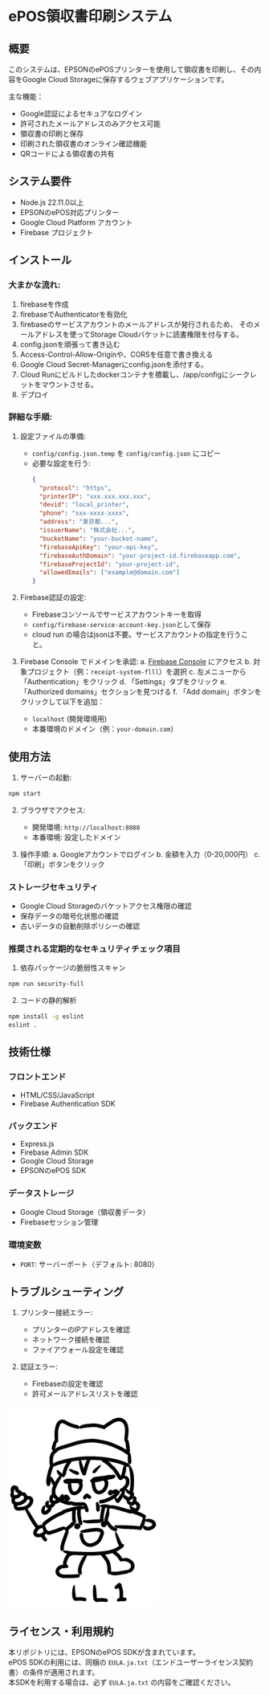 # ePOS領収書印刷システム
## 概要

このシステムは、EPSONのePOSプリンターを使用して領収書を印刷し、その内容をGoogle Cloud Storageに保存するウェブアプリケーションです。

主な機能：
- Google認証によるセキュアなログイン
- 許可されたメールアドレスのみアクセス可能
- 領収書の印刷と保存
- 印刷された領収書のオンライン確認機能
- QRコードによる領収書の共有

## システム要件

- Node.js 22.11.0以上
- EPSONのePOS対応プリンター
- Google Cloud Platform アカウント
- Firebase プロジェクト

## インストール

### 大まかな流れ:

1. firebaseを作成
1. firebaseでAuthenticatorを有効化
1. firebaseのサービスアカウントのメールアドレスが発行されるため、
    そのメールアドレスを使ってStorage Cloudバケットに読書権限を付与する。
1. config.jsonを頑張って書き込む
1. Access-Control-Allow-Originや、CORSを任意で書き換える
1. Google Cloud Secret-Managerにconfig.jsonを添付する。
1. Cloud Runにビルドしたdockerコンテナを積載し、/app/configにシークレットをマウントさせる。
1. デプロイ

### 詳細な手順:

1. 設定ファイルの準備:
   - `config/config.json.temp` を `config/config.json` にコピー
   - 必要な設定を行う:
     ```json
     {
       "protocol": "https",
       "printerIP": "xxx.xxx.xxx.xxx",
       "devid": "local_printer",
       "phone": "xxx-xxxx-xxxx",
       "address": "東京都...",
       "issuerName": "株式会社...",
       "bucketName": "your-bucket-name",
       "firebaseApiKey": "your-api-key",
       "firebaseAuthDomain": "your-project-id.firebaseapp.com",
       "firebaseProjectId": "your-project-id",
       "allowedEmails": ["example@domain.com"]
     }
     ```

1. Firebase認証の設定:
   - Firebaseコンソールでサービスアカウントキーを取得
   - `config/firebase-service-account-key.json`として保存
   - cloud run の場合はjsonは不要。サービスアカウントの指定を行うこと。

2. Firebase Console でドメインを承認:
   a. [Firebase Console](https://console.firebase.google.com/) にアクセス
   b. 対象プロジェクト（例：`receipt-system-flll`）を選択
   c. 左メニューから「Authentication」をクリック
   d. 「Settings」タブをクリック
   e. 「Authorized domains」セクションを見つける
   f. 「Add domain」ボタンをクリックして以下を追加：
      - `localhost` (開発環境用)
      - 本番環境のドメイン（例：`your-domain.com`）

## 使用方法

1. サーバーの起動:

```bash
npm start
```

2. ブラウザでアクセス:
   - 開発環境: `http://localhost:8080`
   - 本番環境: 設定したドメイン

3. 操作手順:
   a. Googleアカウントでログイン
   b. 金額を入力（0-20,000円）
   c. 「印刷」ボタンをクリック


### ストレージセキュリティ
- Google Cloud Storageのバケットアクセス権限の確認
- 保存データの暗号化状態の確認
- 古いデータの自動削除ポリシーの確認

### 推奨される定期的なセキュリティチェック項目
1. 依存パッケージの脆弱性スキャン
```bash
npm run security-full
```

2. コードの静的解析
```bash
npm install -g eslint
eslint .
```

## 技術仕様

### フロントエンド
- HTML/CSS/JavaScript
- Firebase Authentication SDK

### バックエンド
- Express.js
- Firebase Admin SDK
- Google Cloud Storage
- EPSONのePOS SDK

### データストレージ
- Google Cloud Storage（領収書データ）
- Firebaseセッション管理

### 環境変数
- `PORT`: サーバーポート（デフォルト: 8080）

## トラブルシューティング

1. プリンター接続エラー:
   - プリンターのIPアドレスを確認
   - ネットワーク接続を確認
   - ファイアウォール設定を確認

2. 認証エラー:
   - Firebaseの設定を確認
   - 許可メールアドレスリストを確認

![](https://raw.githubusercontent.com/flll/receipt-system/refs/heads/main/editor/b.png)

## ライセンス・利用規約

本リポジトリには、EPSONのePOS SDKが含まれています。  
ePOS SDKの利用には、同梱の `EULA.ja.txt`（エンドユーザーライセンス契約書）の条件が適用されます。  
本SDKを利用する場合は、必ず `EULA.ja.txt` の内容をご確認ください。
